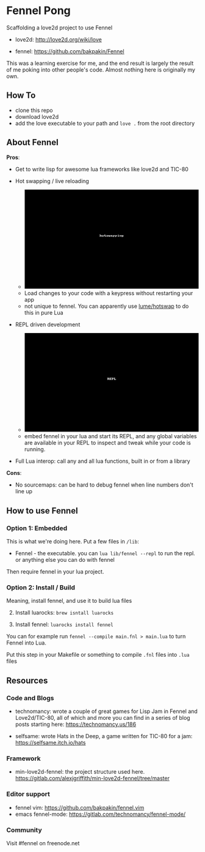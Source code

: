 # Fennel Pong

Scaffolding a love2d project to use Fennel

- love2d: http://love2d.org/wiki/love

- fennel: https://github.com/bakpakin/Fennel

This was a learning exercise for me, and the end result is largely the result of me poking into other people's code. Almost nothing here is originally my own.

## How To

- clone this repo
- download love2d
- add the love executable to your path and `love .` from the root directory

## About Fennel

**Pros**:

- Get to write lisp for awesome lua frameworks like love2d and TIC-80

- Hot swapping / live reloading

    - ![hotswapping](./img/hotswap.gif)
    - Load changes to your code with a keypress without restarting your app
    - not unique to fennel. You can apparently use [lume/hotswap](https://github.com/rxi/lume#lumehotswapmodname) to do this in pure Lua

- REPL driven development

    - ![repl](./img/repl.gif)
    - embed fennel in your lua and start its REPL, and any global variables are available in your REPL to inspect and tweak while your code is running.

- Full Lua interop: call any and all lua functions, built in or from a library

**Cons**:

- No sourcemaps: can be hard to debug fennel when line numbers don't line up

## How to use Fennel

### Option 1: Embedded

This is what we're doing here. Put a few files in `/lib`:

- Fennel - the executable. you can `lua lib/fennel --repl` to run the repl. or anything else you can do with fennel

Then require fennel in your lua project.

### Option 2: Install / Build

Meaning, install fennel, and use it to build lua files

2. Install luarocks: `brew isntall luarocks`

3. Install fennel: `luarocks install fennel`

You can for example run `fennel --compile main.fnl > main.lua` to turn Fennel into Lua.

Put this step in your Makefile or something to compile `.fnl` files into `.lua` files

## Resources

### Code and Blogs

- technomancy: wrote a couple of great games for Lisp Jam in Fennel and Love2d/TIC-80, all of which and more you can find in a series of blog posts starting here: https://technomancy.us/186

- selfsame: wrote Hats in the Deep, a game written for TIC-80 for a jam: https://selfsame.itch.io/hats

### Framework

- min-love2d-fennel: the project structure used here. https://gitlab.com/alexjgriffith/min-love2d-fennel/tree/master

### Editor support

- fennel vim: https://github.com/bakpakin/fennel.vim
- emacs fennel-mode: https://gitlab.com/technomancy/fennel-mode/

### Community

Visit #fennel on freenode.net
